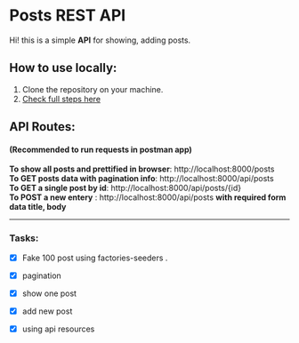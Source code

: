 # Posts REST API

Hi! this is a simple **API** for showing, adding posts.
 ## How to use locally:
 1) Clone the repository on your machine.
 2) [Check full steps here](https://devmarketer.io/learn/setup-laravel-project-cloned-github-com/)
 ## API Routes:
 ####  (Recommended to run requests in postman app)
 **To show all posts and prettified in browser**: http://localhost:8000/posts <br>
 **To GET posts data with pagination info**: http://localhost:8000/api/posts <br>
 **To GET a single post by id**: http://localhost:8000/api/posts/{id}
 <br>
 **To POST a new entery** : http://localhost:8000/api/posts **with required form data title, body**
  ________________________________
 ### Tasks:
 

 - [x] Fake 100 post using factories-seeders .  
- [x] pagination  
- [x] show one post
- [x] add new post
- [x] using api resources
 
